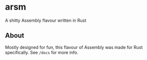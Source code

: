 # arsm
A shitty Assembly flavour written in Rust

## About
Mostly designed for fun, this flavour of Assembly was made for Rust specifically. See `/docs` for more info.